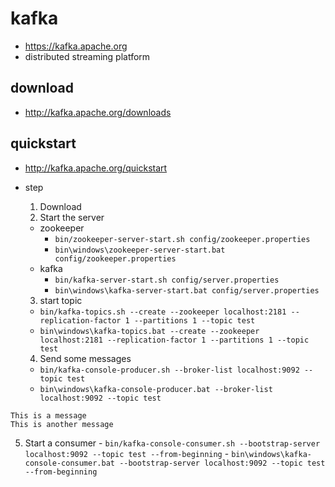 # kafka
- https://kafka.apache.org
- distributed streaming platform

## download
- http://kafka.apache.org/downloads

## quickstart
- http://kafka.apache.org/quickstart
- step
  1. Download
  2. Start the server
    - zookeeper
      - `bin/zookeeper-server-start.sh config/zookeeper.properties`
      - `bin\windows\zookeeper-server-start.bat config/zookeeper.properties`
    - kafka
      - `bin/kafka-server-start.sh config/server.properties`
      - `bin\windows\kafka-server-start.bat config/server.properties`
      
  3. start topic
    - `bin/kafka-topics.sh --create --zookeeper localhost:2181 --replication-factor 1 --partitions 1 --topic test`
    - `bin\windows\kafka-topics.bat --create --zookeeper localhost:2181 --replication-factor 1 --partitions 1 --topic test`

  4. Send some messages
    - `bin/kafka-console-producer.sh --broker-list localhost:9092 --topic test`
    - `bin\windows\kafka-console-producer.bat --broker-list localhost:9092 --topic test`
```
This is a message
This is another message
```
  5. Start a consumer
    - `bin/kafka-console-consumer.sh --bootstrap-server localhost:9092 --topic test --from-beginning`
    - `bin\windows\kafka-console-consumer.bat --bootstrap-server localhost:9092 --topic test --from-beginning`
